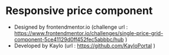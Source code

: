 # Responsive price component
- Designed by frontendmentor.io (challenge url : https://www.frontendmentor.io/challenges/single-price-grid-component-5ce41129d0ff452fec5abbbc/hub )
- Developed by Kaylo (url : https://github.com/KayloPortal )

